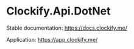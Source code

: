 # Clockify.Api.DotNet

Stable documentation:
https://docs.clockify.me/

Application:
https://app.clockify.me/